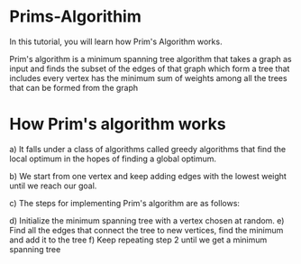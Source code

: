 # Prims-Algorithim
In this tutorial, you will learn how Prim's Algorithm works.

Prim's algorithm is a minimum spanning tree algorithm that takes a graph as input and finds the subset of the edges of that graph which form a tree that includes every vertex
has the minimum sum of weights among all the trees that can be formed from the graph


# How Prim's algorithm works
a) It falls under a class of algorithms called greedy algorithms that find the local optimum in the hopes of finding a global optimum.

b) We start from one vertex and keep adding edges with the lowest weight until we reach our goal.

c) The steps for implementing Prim's algorithm are as follows:

d) Initialize the minimum spanning tree with a vertex chosen at random.
e) Find all the edges that connect the tree to new vertices, find the minimum and add it to the tree
f) Keep repeating step 2 until we get a minimum spanning tree
